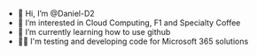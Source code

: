 - 👋 Hi, I’m @Daniel-D2
- 👀 I’m interested in Cloud Computing, F1 and Specialty Coffee
- 🌱 I’m currently learning how to use github
- 🐱‍👤 I'm testing and developing code for Microsoft 365 solutions

<!---
Daniel-D2/Daniel-D2 is a ✨ special ✨ repository because its `README.md` (this file) appears on your GitHub profile.
You can click the Preview link to take a look at your changes.
--->
